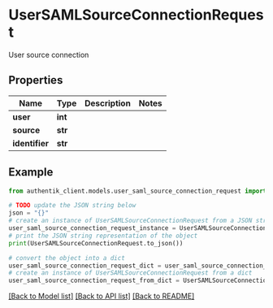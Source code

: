 # UserSAMLSourceConnectionRequest

User source connection

## Properties

Name | Type | Description | Notes
------------ | ------------- | ------------- | -------------
**user** | **int** |  | 
**source** | **str** |  | 
**identifier** | **str** |  | 

## Example

```python
from authentik_client.models.user_saml_source_connection_request import UserSAMLSourceConnectionRequest

# TODO update the JSON string below
json = "{}"
# create an instance of UserSAMLSourceConnectionRequest from a JSON string
user_saml_source_connection_request_instance = UserSAMLSourceConnectionRequest.from_json(json)
# print the JSON string representation of the object
print(UserSAMLSourceConnectionRequest.to_json())

# convert the object into a dict
user_saml_source_connection_request_dict = user_saml_source_connection_request_instance.to_dict()
# create an instance of UserSAMLSourceConnectionRequest from a dict
user_saml_source_connection_request_from_dict = UserSAMLSourceConnectionRequest.from_dict(user_saml_source_connection_request_dict)
```
[[Back to Model list]](../README.md#documentation-for-models) [[Back to API list]](../README.md#documentation-for-api-endpoints) [[Back to README]](../README.md)


